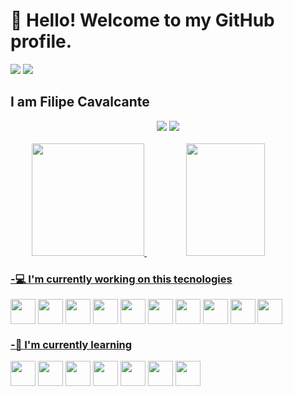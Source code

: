 <!-- ### Hi there 👋

<!--
**lipscheech/lipscheech** is a ✨ _special_ ✨ repository because its `README.md` (this file) appears on your GitHub profile.

Here are some ideas to get you started:

- 🔭 I’m currently working on ...
- 🌱 I’m currently learning ...
- 👯 I’m looking to collaborate on ...
- 🤔 I’m looking for help with ...
- 💬 Ask me about ...
- 📫 How to reach me: ...
- 😄 Pronouns: ...
- ⚡ Fun fact: ...
-->

# 👋 Hello! Welcome to my GitHub profile.

<div>
  <img src="https://komarev.com/ghpvc/?username=lipscheech&color=green"/>
  <img src="https://badges.pufler.dev/commits/yearly/lipscheech"/>
</div>

## I am Filipe Cavalcante


  <div align="center">
    <a href="https://www.linkedin.com/in/lipscheech/" target="_blank"><img src="https://img.shields.io/badge/-LinkedIn-%230077B5?style=for-the-badge&logo=linkedin&logoColor=white" target="_blank"></a> 
    <a href="mailto:cavalcante.filipe97@gmail.com"><img src="https://img.shields.io/badge/-Gmail-%23333?style=for-the-badge&logo=gmail&logoColor=white" target="_blank"></a>
  </div>
&nbsp;

<div align="center">
  <a href="https://github.com/lipscheech">
<!--   <img height="180em" src="https://github-readme-stats.vercel.app/api?username=s7Thiago&show_icons=true&theme=blue-green&include_all_commits=true&count_private=true"/> -->
  <img height="180em" src="https://github-readme-streak-stats.herokuapp.com/?user=lipscheech&theme=dracula"/>
  <img height="180em" width="50%" src="https://github-readme-stats.vercel.app/api/top-langs/?username=lipscheech&layout=demo&langs_count=7&theme=dracula"/>
</div>

### -💻 I'm currently working on this tecnologies
  <div align="center" style="display: inline-block">
            <img src="https://cdn.jsdelivr.net/gh/devicons/devicon/icons/java/java-original.svg" height=40 width=40 align="center" />
            <img src="https://cdn.jsdelivr.net/gh/devicons/devicon/icons/spring/spring-original.svg" height=40 width=40 align="center" />
            <img src="https://cdn.jsdelivr.net/gh/devicons/devicon/icons/angularjs/angularjs-original.svg" height=40 width=40 align="center" />
            <img src="https://cdn.jsdelivr.net/gh/devicons/devicon/icons/javascript/javascript-plain.svg" height=40 width=40 align="center" />
            <img src="https://cdn.jsdelivr.net/gh/devicons/devicon/icons/typescript/typescript-plain.svg" height=40 width=40 align="center" />
            <img src="https://cdn.jsdelivr.net/gh/devicons/devicon/icons/bootstrap/bootstrap-original.svg" height=40 width=40 align="center" />
            <img src="https://cdn.jsdelivr.net/gh/devicons/devicon/icons/html5/html5-plain-wordmark.svg" height=40 width=40 align="center" />
            <img src="https://cdn.jsdelivr.net/gh/devicons/devicon/icons/css3/css3-plain-wordmark.svg" height=40 width=40 align="center" />
            <img src="https://cdn.jsdelivr.net/gh/devicons/devicon/icons/sass/sass-original.svg" height=40 width=40 align="center"/>
            <img src="https://cdn.jsdelivr.net/gh/devicons/devicon/icons/gitlab/gitlab-original.svg" height=40 width=40 align="center" />
          
  </div>
  
  
 ### -📖 I'm currently learning

  <div align="center" style="display: inline-block">
            <img src="https://cdn.jsdelivr.net/gh/devicons/devicon/icons/linux/linux-original.svg" height=40 width=40 align="center"/>
            <img src="https://cdn.jsdelivr.net/gh/devicons/devicon/icons/docker/docker-original.svg" height=40 width=40 align="center"/>
            <img src="https://cdn.jsdelivr.net/gh/devicons/devicon/icons/vagrant/vagrant-original.svg" height=40 width=40 align="center"/>
            <img src="https://cdn.jsdelivr.net/gh/devicons/devicon/icons/jenkins/jenkins-plain.svg" height=40 width=40 align="center"/>
            <img src="https://cdn.jsdelivr.net/gh/devicons/devicon/icons/ansible/ansible-original.svg" height=40 width=40 align="center"/>
            <img src="https://cdn.jsdelivr.net/gh/devicons/devicon/icons/bash/bash-original.svg" height=40 width=40 align="center"/>
            <img src="https://cdn.jsdelivr.net/gh/devicons/devicon/icons/vim/vim-original.svg" height=40 width=40 align="center"/>
  </div>
